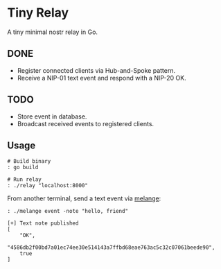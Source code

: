 # Tiny Relay

A tiny minimal nostr relay in Go.

## DONE

- Register connected clients via Hub-and-Spoke pattern.
- Receive a NIP-01 text event and respond with a NIP-20 OK.

## TODO

- Store event in database.
- Broadcast received events to registered clients.

## Usage

```shell
# Build binary
: go build

# Run relay
: ./relay "localhost:8000"
```

From another terminal, send a text event via [melange](https://github.com/ffiat/melange):

```shell
: ./melange event -note "hello, friend"

[+] Text note published
[
    "OK",
    "4586db2f00bd7a01ec74ee30e514143a7ffbd68eae763ac5c32c07061beede90",
    true
]
```
